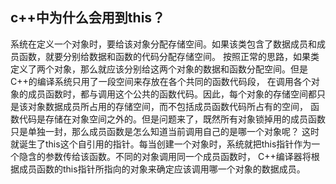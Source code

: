 
## c++中为什么会用到this？
系统在定义一个对象时，要给该对象分配存储空间。如果该类包含了数据成员和成员函数，就要分别给数据和函数的代码分配存储空间。
按照正常的思路，如果类定义了两个对象，那么就应该分别给这两个对象的数据和函数分配空间。但是C++的编译系统只用了一段空间来存放在各个共同的函数代码段，
在调用各个对象的成员函数时，都与调用这个公共的函数代码。因此，每个对象的存储空间都只是该对象数据成员所占用的存储空间，而不包括成员函数代码所占有的空间，
函数代码是存储在对象空间之外的。但是问题来了，既然所有对象锁掉用的成员函数只是单独一封，那么成员函数是怎么知道当前调用自己的是哪一个对象呢？
这时就诞生了this这个自引用的指针。每当创建一个对象时，系统就把this指针作为一个隐含的参数传给该函数。不同的对象调用同一个成员函数时，
C++编译器将根据成员函数的this指针所指向的对象来确定应该调用哪一个对象的数据成员。
